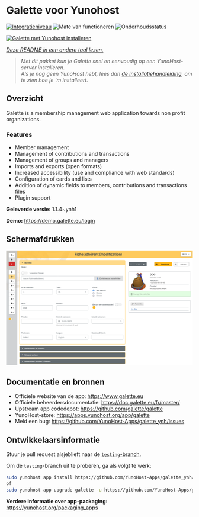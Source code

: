 <!--
NB: Deze README is automatisch gegenereerd door <https://github.com/YunoHost/apps/tree/master/tools/readme_generator>
Hij mag NIET handmatig aangepast worden.
-->

# Galette voor Yunohost

[![Integratieniveau](https://dash.yunohost.org/integration/galette.svg)](https://ci-apps.yunohost.org/ci/apps/galette/) ![Mate van functioneren](https://ci-apps.yunohost.org/ci/badges/galette.status.svg) ![Onderhoudsstatus](https://ci-apps.yunohost.org/ci/badges/galette.maintain.svg)

[![Galette met Yunohost installeren](https://install-app.yunohost.org/install-with-yunohost.svg)](https://install-app.yunohost.org/?app=galette)

*[Deze README in een andere taal lezen.](./ALL_README.md)*

> *Met dit pakket kun je Galette snel en eenvoudig op een YunoHost-server installeren.*  
> *Als je nog geen YunoHost hebt, lees dan [de installatiehandleiding](https://yunohost.org/install), om te zien hoe je 'm installeert.*

## Overzicht

Galette is a membership management web application towards non profit organizations.

### Features

- Member management
- Management of contributions and transactions
- Management of groups and managers
- Imports and exports (open formats)
- Increased accessibility (use and compliance with web standards)
- Configuration of cards and lists
- Addition of dynamic fields to members, contributions and transactions files
- Plugin support


**Geleverde versie:** 1.1.4~ynh1

**Demo:** <https://demo.galette.eu/login>

## Schermafdrukken

![Schermafdrukken van Galette](./doc/screenshots/edit_member.png)

## Documentatie en bronnen

- Officiele website van de app: <https://www.galette.eu>
- Officiele beheerdersdocumentatie: <https://doc.galette.eu/fr/master/>
- Upstream app codedepot: <https://github.com/galette/galette>
- YunoHost-store: <https://apps.yunohost.org/app/galette>
- Meld een bug: <https://github.com/YunoHost-Apps/galette_ynh/issues>

## Ontwikkelaarsinformatie

Stuur je pull request alsjeblieft naar de [`testing`-branch](https://github.com/YunoHost-Apps/galette_ynh/tree/testing).

Om de `testing`-branch uit te proberen, ga als volgt te werk:

```bash
sudo yunohost app install https://github.com/YunoHost-Apps/galette_ynh/tree/testing --debug
of
sudo yunohost app upgrade galette -u https://github.com/YunoHost-Apps/galette_ynh/tree/testing --debug
```

**Verdere informatie over app-packaging:** <https://yunohost.org/packaging_apps>
